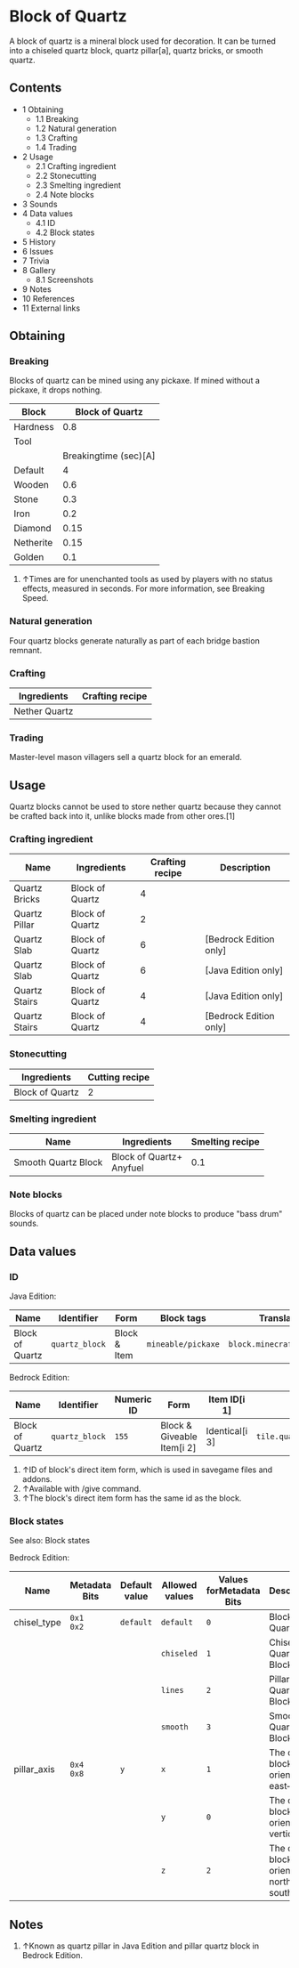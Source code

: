 # Block of Quartz
A block of quartz is a mineral block used for decoration. It can be turned into a chiseled quartz block, quartz pillar[a], quartz bricks, or smooth quartz.

## Contents
- 1 Obtaining
	- 1.1 Breaking
	- 1.2 Natural generation
	- 1.3 Crafting
	- 1.4 Trading
- 2 Usage
	- 2.1 Crafting ingredient
	- 2.2 Stonecutting
	- 2.3 Smelting ingredient
	- 2.4 Note blocks
- 3 Sounds
- 4 Data values
	- 4.1 ID
	- 4.2 Block states
- 5 History
- 6 Issues
- 7 Trivia
- 8 Gallery
	- 8.1 Screenshots
- 9 Notes
- 10 References
- 11 External links

## Obtaining
### Breaking
Blocks of quartz can be mined using any pickaxe. If mined without a pickaxe, it drops nothing.

| Block     | Block of Quartz       |
|-----------|-----------------------|
| Hardness  | 0.8                   |
| Tool      |                       |
|           | Breakingtime (sec)[A] |
| Default   | 4                     |
| Wooden    | 0.6                   |
| Stone     | 0.3                   |
| Iron      | 0.2                   |
| Diamond   | 0.15                  |
| Netherite | 0.15                  |
| Golden    | 0.1                   |

1. ↑Times are for unenchanted tools as used by players with no status effects, measured in seconds. For more information, see Breaking Speed.

### Natural generation
Four quartz blocks generate naturally as part of each bridge bastion remnant.

### Crafting
| Ingredients   | Crafting recipe |
|---------------|-----------------|
| Nether Quartz |                 |

### Trading
Master-level mason villagers sell a quartz block for an emerald.

## Usage
Quartz blocks cannot be used to store nether quartz because they cannot be crafted back into it, unlike blocks made from other ores.[1]

### Crafting ingredient
| Name          | Ingredients     | Crafting recipe | Description              |
|---------------|-----------------|-----------------|--------------------------|
| Quartz Bricks | Block of Quartz | 4               |                          |
| Quartz Pillar | Block of Quartz | 2               |                          |
| Quartz Slab   | Block of Quartz | 6               | ‌[Bedrock Edition  only] |
| Quartz Slab   | Block of Quartz | 6               | ‌[Java Edition  only]    |
| Quartz Stairs | Block of Quartz | 4               | ‌[Java Edition  only]    |
| Quartz Stairs | Block of Quartz | 4               | ‌[Bedrock Edition  only] |

### Stonecutting
| Ingredients     | Cutting recipe |
|-----------------|----------------|
| Block of Quartz | 2              |

### Smelting ingredient
| Name                | Ingredients                  | Smelting recipe |
|---------------------|------------------------------|-----------------|
| Smooth Quartz Block | Block of Quartz+<br/>Anyfuel | 0.1             |

### Note blocks
Blocks of quartz can be placed under note blocks to produce "bass drum" sounds.

## Data values
### ID
Java Edition:

| Name            | Identifier     | Form         | Block tags         | Translation key                |
|-----------------|----------------|--------------|--------------------|--------------------------------|
| Block of Quartz | `quartz_block` | Block & Item | `mineable/pickaxe` | `block.minecraft.quartz_block` |

Bedrock Edition:

| Name            | Identifier     | Numeric ID | Form                       | Item ID[i 1]   | Translation key                  |
|-----------------|----------------|------------|----------------------------|----------------|----------------------------------|
| Block of Quartz | `quartz_block` | `155`      | Block & Giveable Item[i 2] | Identical[i 3] | `tile.quartz_block.default.name` |

1. ↑ID of block's direct item form, which is used in savegame files and addons.
2. ↑Available with /give command.
3. ↑The block's direct item form has the same id as the block.

### Block states
See also: Block states

Bedrock Edition:

| Name        | Metadata Bits   | Default value | Allowed values | Values forMetadata Bits | Description                               |
|-------------|-----------------|---------------|----------------|-------------------------|-------------------------------------------|
| chisel_type | `0x1`<br/>`0x2` | `default`     | `default`      | `0`                     | Block of Quartz                           |
|             |                 |               | `chiseled`     | `1`                     | Chiseled Quartz Block                     |
|             |                 |               | `lines`        | `2`                     | Pillar Quartz Block                       |
|             |                 |               | `smooth`       | `3`                     | Smooth Quartz Block                       |
| pillar_axis | `0x4`<br/>`0x8` | `y`           | `x`            | `1`                     | The quartz block is oriented east–west.   |
|             |                 |               | `y`            | `0`                     | The quartz block is oriented vertically.  |
|             |                 |               | `z`            | `2`                     | The quartz block is oriented north–south. |

## Notes
1. ↑Known as quartz pillar in Java Edition and pillar quartz block in Bedrock Edition.

